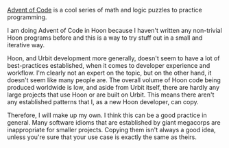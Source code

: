 [Advent of Code](advent) is a cool series of math and logic puzzles to practice programming.

I am doing Advent of Code in Hoon because I haven't written any non-trivial Hoon programs before and this is a way to try stuff out in a small and iterative way.

Hoon, and Urbit development more generally, doesn't seem to have a lot of best-practices established, when it comes to developer experience and workflow.  I'm clearly not an expert on the topic, but on the other hand, it doesn't seem like many people are.  The overall volume of Hoon code being produced worldwide is low, and aside from Urbit itself, there are hardly any large projects that use Hoon or are built on Urbit.  This means there aren't any established patterns that I, as a new Hoon developer, can copy.

Therefore, I will make up my own.  I think this can be a good practice in general.  Many software idioms that are established by giant megacorps are inappropriate for smaller projects.  Copying them isn't always a good idea, unless you're sure that your use case is exactly the same as theirs.

[advent]: https://adventofcode.com/
